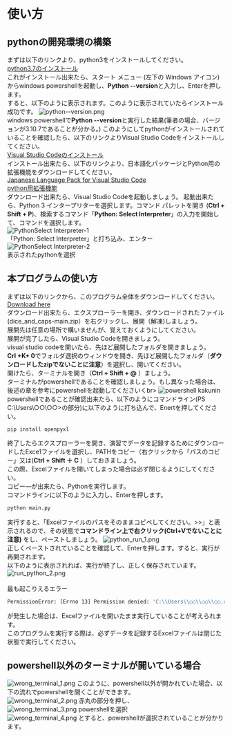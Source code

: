 # 使い方
## pythonの開発環境の構築
まずは以下のリンクより、python3をインストールしてください。<br>
[python3.7のインストール](https://www.microsoft.com/p/python-37/9nj46sx7x90p?activetab=pivot:overviewtab)<br>
これがインストール出来たら、スタート メニュー (左下の Windows アイコン)からwindows powershellを起動し、**Python --version**と入力し、Enterを押します。<br>
すると、以下のように表示されます。このように表示されていたらインストール成功です。
![python--version.png](src/python--version.png)<br>
windows powershellで**Python --version**と実行した結果(筆者の場合、バージョンが3.10.7であることが分かる。)
このようにしてpythonがインストールされていることを確認したら、以下のリンクよりVisual Studio Codeをインストールしてください。<br>
[Visual Studio Codeのインストール](https://code.visualstudio.com/sha/download?build=stable&os=win32-x64-user)<br>
インストール出来たら、以下のリンクより、日本語化パッケージとPython用の拡張機能をダウンロードしてください。<br>
[Japanese Language Pack for Visual Studio Code](https://marketplace.visualstudio.com/items?itemName=MS-CEINTL.vscode-language-pack-ja)<br>
[python用拡張機能](https://marketplace.visualstudio.com/items?itemName=ms-python.python)<br>
ダウンロード出来たら、Visual Studio Codeを起動しましょう。
起動出来たら、Python 3 インタープリターを選択します。コマンド パレットを開き (**Ctrl + Shift + P**)、検索するコマンド「**Python: Select Interpreter**」の入力を開始して、コマンドを選択します。<br>
![PythonSelect Interpreter-1](src/Python_Select_Interpreter-1.png)<br>
「Python: Select Interpreter」と打ち込み、エンター<br>
![PythonSelect Interpreter-2](src/Python_Select_Interpreter-2.png)<br>
表示されたpythonを選択<br>

## 本プログラムの使い方
まずは以下のリンクから、このプログラム全体をダウンロードしてください。<br>
[Download here](https://github.com/kimshuno213kr/dice_and_caps/archive/refs/heads/main.zip)<br>
ダウンロード出来たら、エクスプローラーを開き、ダウンロードされたファイル(dice_and_caps-main.zip）を右クリックし、展開（解凍)しましょう。<br>
展開先は任意の場所で構いませんが、覚えておくようにしてください。<br>
展開が完了したら、Visual Studio Codeを開きましょう。<br>
visual studio codeを開いたら、先ほど展開したフォルダを開きましょう。<br>
**Crl +K+ 0**でフォルダ選択のウィンドウを開き、先ほど展開したフォルダ（**ダウンロードしたzipでないことに注意**）を選択し、開いてください。<br>
開けたら、ターミナルを開き（**Ctrl + Shift + @** ）ましょう。<br>
ターミナルがpowershellであることを確認しましょう。もし異なった場合は、後述の章を参考にpowershellを起動してくださいくbr>
![powershell kakunin](src/powershell_kakunin.png)<br>
powershellであることが確認出来たら、以下のようにコマンドライン(PS C:\Users\○○\○○>の部分)に以下のように打ち込んで、Enertを押してください。<br>
```bash:pip
pip install openpyxl
```
終了したらエクスプローラーを開き、演習でデータを記録するためにダウンロードしたExce1ファイルを選択し、PATHをコピー（右クリックから「パスのコビー」又は(**Ctrl + Shift ＋ C** ）しておきましょう。<br>
この際、Excelファイルを開いてしまった場合は必ず閉じるようにしてください。<br>
コピー―が出来たら、Pythonを実行します。<br>
コマンドラインに以下のように入力し、Enterを押します。
```bash
python main.py
```
実行すると、「Excelファイルのパスをそのままコピペしてください。>>」と表示されるので、その状態で**コマンドライン上で右クリック(Ctrl+Vでないことに注意)** をし、ペーストしましょう。
![python_run_1.png](src/Run_python_1.png)<br>
正しくペーストされていることを確認して、Enterを押します。すると、実行が再開されます。<br>
以下のように表示されれば、実行が終了し、正しく保存されています。
![run_python_2.png](src/Run_python_2.png)<br>
<br>
最も起こりえるエラー
```bash
PermissionError: [Errno 13] Permission denied: 'C:\\Users\\○○\\○○\\○○.xlsx'
```
が発生した場合は、Excelファイルを開いたまま実行していることが考えられます。<br>
このプログラムを実行する際は、必ずデータを記録するExcelファイルは閉じた状態で実行してください。

## powershell以外のターミナルが開いている場合
![wrong_terminal_1.png](src/wrong_terminal_1.png)
このように、powershell以外が開かれていた場合、以下の流れでpowershellを開くことができます。<br>
![wrong_terminal_2.png](src/wrong_terminal_2.png)
赤丸の部分を押し、<br>
![wrong_terminal_3.png](src/wrong_terminal_3.png)
powershellを選択<br>
![wrong_terminal_4.png](src/wrong_terminal_4.png)
とすると、powershellが選択されていることが分かります。
